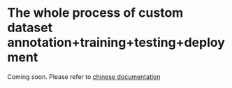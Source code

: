 # The whole process of custom dataset annotation+training+testing+deployment

Coming soon.
Please refer to [chinese documentation](../../zh_cn/user_guides/custom_dataset.md)
